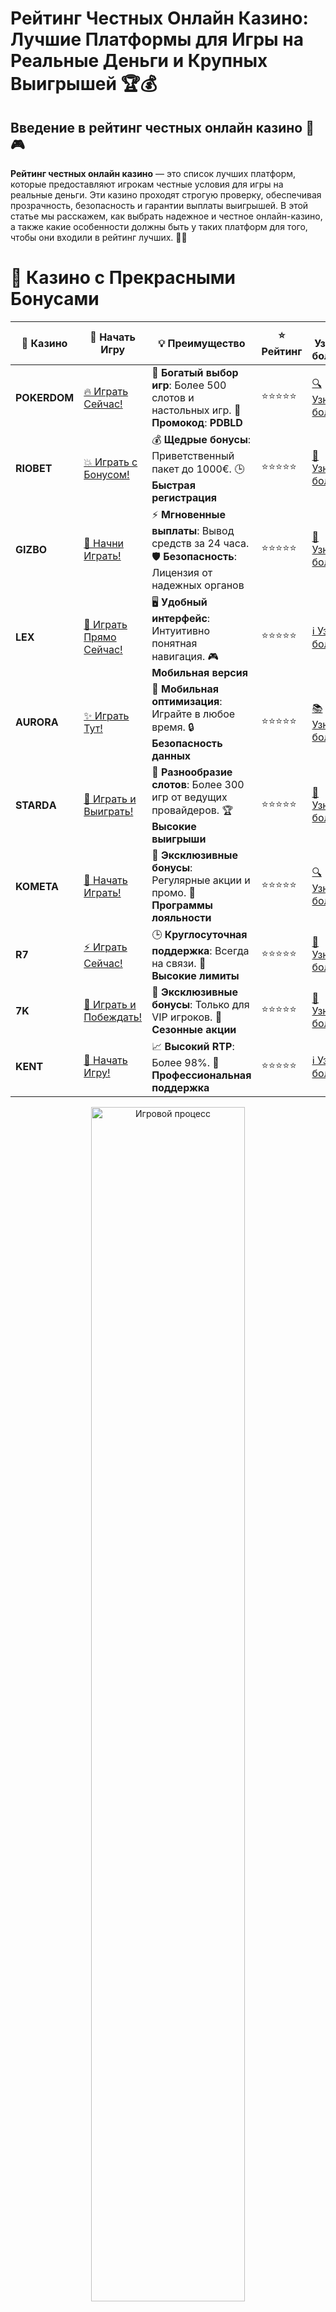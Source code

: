 # **Рейтинг Честных Онлайн Казино: Лучшие Платформы для Игры на Реальные Деньги и Крупных Выигрышей 🏆💰**

## Введение в **рейтинг честных онлайн казино** 🎰🎮

**Рейтинг честных онлайн казино** — это список лучших платформ, которые предоставляют игрокам честные условия для игры на реальные деньги. Эти казино проходят строгую проверку, обеспечивая прозрачность, безопасность и гарантии выплаты выигрышей. В этой статье мы расскажем, как выбрать надежное и честное онлайн-казино, а также какие особенности должны быть у таких платформ для того, чтобы они входили в рейтинг лучших. 🚀💎

# 🌟 Казино с Прекрасными Бонусами

| 🎲 **Казино** | 🔗 **Начать Игру** | 💡 **Преимущество** | ⭐ **Рейтинг** | 🔗 **Узнать больше** | 🆕 **Новая информация** |
|--------------|---------------------|---------------------|----------------|----------------------|-------------------------|
| **POKERDOM**  | [🔥 Играть Сейчас!](https://brandplay.link/4k77v2yx) | 🎉 **Богатый выбор игр**: Более 500 слотов и настольных игр. 🎁 **Промокод**: **PDBLD** | ⭐⭐⭐⭐⭐ | [🔍 Узнать больше](https://brandplay.link/4k77v2yx) | 🏆 **Победители турниров** получают эксклюзивные подарки! |
| **RIOBET**    | [💥 Играть с Бонусом!](https://brandplay.link/7xBLTPyj) | 💰 **Щедрые бонусы**: Приветственный пакет до 1000€. 🕒 **Быстрая регистрация** | ⭐⭐⭐⭐⭐ | [📖 Узнать больше](https://brandplay.link/7xBLTPyj) | 💬 **Поддержка 24/7** для комфортной игры в любое время! |
| **GIZBO**     | [🚀 Начни Играть!](https://brandplay.link/bprXw4YV) | ⚡ **Мгновенные выплаты**: Вывод средств за 24 часа. 🛡️ **Безопасность**: Лицензия от надежных органов | ⭐⭐⭐⭐⭐ | [📝 Узнать больше](https://brandplay.link/bprXw4YV) | 🔒 **SSL-шифрование** для максимальной безопасности данных игроков. |
| **LEX**       | [💎 Играть Прямо Сейчас!](https://brandplay.link/zW4hdDFV) | 🖥️ **Удобный интерфейс**: Интуитивно понятная навигация. 🎮 **Мобильная версия** | ⭐⭐⭐⭐⭐ | [ℹ️ Узнать больше](https://brandplay.link/zW4hdDFV) | 📱 **Поддержка всех мобильных устройств** для удобства игры в любом месте. |
| **AURORA**    | [✨ Играть Тут!](https://10trafic-stat2.com/click/668546556bcc6313411604bd/6766/13032/subaccount) | 📱 **Мобильная оптимизация**: Играйте в любое время. 🔒 **Безопасность данных** | ⭐⭐⭐⭐⭐ | [📚 Узнать больше](https://10trafic-stat2.com/click/668546556bcc6313411604bd/6766/13032/subaccount) | 🌍 **Международная лицензия** на деятельность в разных странах. |
| **STARDА**    | [🎉 Играть и Выиграть!](https://brandplay.link/fB7xwRFL) | 🎰 **Разнообразие слотов**: Более 300 игр от ведущих провайдеров. 🏆 **Высокие выигрыши** | ⭐⭐⭐⭐⭐ | [🔎 Узнать больше](https://brandplay.link/fB7xwRFL) | 🎉 **Ежемесячные турниры** с крупными призами! |
| **KOMETA**    | [🎁 Начать Играть!](https://brandplay.link/8ZymQJV8) | 🎁 **Эксклюзивные бонусы**: Регулярные акции и промо. 🔄 **Программы лояльности** | ⭐⭐⭐⭐⭐ | [🔍 Узнать больше](https://brandplay.link/8ZymQJV8) | 🌟 **Персонализированные предложения** для долгосрочных игроков. |
| **R7**        | [⚡ Играть Сейчас!](https://brandplay.link/bMd3Yjsw) | 🕒 **Круглосуточная поддержка**: Всегда на связи. 💸 **Высокие лимиты** | ⭐⭐⭐⭐⭐ | [📖 Узнать больше](https://brandplay.link/bMd3Yjsw) | 🎯 **Рейтинг игроков** для лучших участников. |
| **7K**        | [🎯 Играть и Побеждать!](https://brandplay.link/BvQyFShp) | 🌟 **Эксклюзивные бонусы**: Только для VIP игроков. 🎉 **Сезонные акции** | ⭐⭐⭐⭐⭐ | [📝 Узнать больше](https://brandplay.link/BvQyFShp) | 🥇 **Особые привилегии** для постоянных игроков. |
| **KENT**      | [🔑 Начать Игру!](https://brandplay.link/Fv2WP3js) | 📈 **Высокий RTP**: Более 98%. 💼 **Профессиональная поддержка** | ⭐⭐⭐⭐⭐ | [ℹ️ Узнать больше](https://brandplay.link/Fv2WP3js) | 💬 **Поддержка на нескольких языках** для удобства игроков. |

<div align="center"> <img src="https://i.pinimg.com/originals/1d/b3/25/1db325483acbe642c6d4e6fdd73a4988.gif" alt="Игровой процесс" width="70%"> </div>
---

# 🚀 Быстрые Выигрыши и Поддержка

| 🎲 **Казино** | 🔗 **Начать Игру** | 💡 **Преимущество** | ⭐ **Рейтинг** | 🔗 **Узнать больше** | 🆕 **Новая информация** |
|--------------|---------------------|---------------------|----------------|----------------------|-------------------------|
| **GAMA**      | [🎯 Играть Прямо Сейчас!](https://brandplay.link/j6NMKsDz) | 🔍 **Интуитивный интерфейс**: Легкость использования. 🏅 **Престижные турниры** | ⭐⭐⭐⭐☆ | [🔎 Узнать больше](https://brandplay.link/j6NMKsDz) | 🏆 **Турниры с большими призами** каждый месяц. |
| **ONION**     | [💥 Играть и Выигрывать!](https://brandplay.link/zBGRVpQ9) | 🤑 **Низкие ставки**: Идеально для начинающих. 🔄 **Быстрые выводы** | ⭐⭐⭐⭐☆ | [🔍 Узнать больше](https://brandplay.link/zBGRVpQ9) | 🎮 **Казино для новичков** с простыми правилами. |
| **ЧЕМПИОН**   | [🏅 Играть в Турнире!](https://temon-gter.cfd/go/lRq?p80412p304504pcc44t17455) | 🏅 **Лояльная программа**: Награды за активность. 🎁 **Ежемесячные бонусы** | ⭐⭐⭐⭐☆ | [📖 Узнать больше](https://temon-gter.cfd/go/lRq?p80412p304504pcc44t17455) | 🥇 **Турниры и лояльность** — каждый шаг вознаграждается. |
| **VAVADA**    | [🚀 Играть Без Ожидания!](https://vavadapartner.pro/?promo=ea5c9275-6854-4505-94fc-95ab18221945-linkb2) | 🚀 **Быстрая регистрация**: Начните играть мгновенно. 🔐 **Безопасные транзакции** | ⭐⭐⭐⭐☆ | [📝 Узнать больше](https://vavadapartner.pro/?promo=ea5c9275-6854-4505-94fc-95ab18221945-linkb2) | 🏆 **Программа для новых игроков** с бонусами за регистрацию. |
| **FRIENDS**   | [🎉 Играть и Развлекаться!](https://gofriends.mba/linkb2) | 🤝 **Социальные игры**: Играйте с друзьями. 🌐 **Мультиплатформенность** | ⭐⭐⭐⭐☆ | [ℹ️ Узнать больше](https://gofriends.mba/linkb2) | 🎮 **Играйте с друзьями** и зарабатывайте бонусы за совместные действия. |
| **1WIN**      | [⚡ Играть и Выигрывать!](https://brandplay.link/smXVpBbG) | 🏆 **Спортивные ставки**: Широкий выбор видов спорта. 💵 **Высокие коэффициенты** | ⭐⭐⭐⭐☆ | [📚 Узнать больше](https://brandplay.link/smXVpBbG) | ⚽ **Бонусы на спортивные ставки** для активных игроков. |
| **DRIP**      | [💥 Играть Сразу!](https://drp-ircp01.com/c07e6a3db) | 🌐 **Инновационные игры**: Новейшие игровые технологии. 🛡️ **Высокая безопасность** | ⭐⭐⭐⭐☆ | [🔎 Узнать больше](https://drp-ircp01.com/c07e6a3db) | 🔧 **Инновационные функции** для удобства игры. |
| **JOYCASINO** | [🎰 Играть И Побеждать!](https://rpc30.call2me.pro/?/ru/registration?apkpop=0&partner=p24970p3291217pc98f) | 🎁 **Приятные бонусы**: Ежедневные акции и подарки. 🕹️ **Разнообразие игр** | ⭐⭐⭐⭐☆ | [🔍 Узнать больше](https://rpc30.call2me.pro/?/ru/registration?apkpop=0&partner=p24970p3291217pc98f) | 🎉 **Щедрые фриспины** для новых игроков. |
| **PLAYFORTUNA** | [🔥 Играть С Бонусом!](https://fortunapromo.net/alt/playfortuna/registration?0dc4a9362a71feb7e3f165fb8e766f70) | 🎉 **Регулярные акции**: Бонусы, фриспины и многое другое. 🏅 **Турниры** | ⭐⭐⭐⭐☆ | [📚 Узнать больше](https://fortunapromo.net/alt/playfortuna/registration?0dc4a9362a71feb7e3f165fb8e766f70) | 🎯 **Выгодные предложения** на популярные игры. |
| **SYKAA**     | [💸 Играть Сейчас!](https://s-two-way.com/?source=linkb2&pid=30697) | 💸 **Доступные ставки**: Идеально для новичков. 🎁 **Щедрые бонусы** | ⭐⭐⭐⭐☆ | [🔍 Узнать больше](https://s-two-way.com/?source=linkb2&pid=30697) | 💥 **Акции с большими бонусами** для новичков и опытных игроков. |

<div align="center"> <img src="https://schaeffers-cdn.s3.amazonaws.com/images/default-source/schaeffers-cdn-images/default-images/sectors/bigstock-casino-gambling-concept-with-f-369012793.jpg?sfvrsn=493ad806_4" alt="Игровой процесс" width="70%"> </div>
---

# 💸 Казино с Привлекательными Программами Лояльности

| 🎲 **Казино** | 🔗 **Начать Игру** | 💡 **Преимущество** | ⭐ **Рейтинг** | 🔗 **Узнать больше** | 🆕 **Новая информация** |
|--------------|---------------------|---------------------|----------------|----------------------|-------------------------|
| **KOMETA**    | [🎯 Начни Играть!](https://brandplay.link/8ZymQJV8) | 🎁 **Эксклюзивные бонусы**: Регулярные акции и промо. 🔄 **Программы лояльности** | ⭐⭐⭐⭐⭐ | [🔍 Узнать больше](https://brandplay.link/8ZymQJV8) | 🌟 **Персонализированные предложения** для долгосрочных игроков. |
| **1Xslots**   | [🏅 Играть Прямо Сейчас!](https://brandplay.link/hSB1khtr) | 🎉 **Множество акций**: Еженедельные бонусы и турниры. 🛡️ **Безопасность** | ⭐⭐⭐⭐⭐ | [📚 Узнать больше](https://brandplay.link/hSB1khtr) | 🏅 **Награды за активность**: участники программы лояльности получают специальные привилегии. |
| **R7**        | [🚀 Играть Сейчас!](https://brandplay.link/bMd3Yjsw) | 🕒 **Круглосуточная поддержка**: Всегда на связи. 💸 **Высокие лимиты** | ⭐⭐⭐⭐⭐ | [📖 Узнать больше](https://brandplay.link/bMd3Yjsw) | 💬 **VIP-поддержка** для постоянных игроков с приоритетом. |

<div align="center"> <img src="https://i.pinimg.com/originals/1d/b3/25/1db325483acbe642c6d4e6fdd73a4988.gif" alt="Игровой процесс" width="70%"> </div>
---

---

## Что такое **рейтинг честных онлайн казино**? 🧐💡

**Рейтинг честных онлайн казино** — это список казино, которые предоставляют честные условия игры для своих игроков, соблюдая прозрачность, гарантируя честность всех игр и своевременные выплаты выигрышей. Эти казино используют сертифицированные генераторы случайных чисел (RNG) и регулярно проходят аудит для подтверждения своей надежности. 🎰💸

### Основные характеристики **рейтинг честных онлайн казино** 📝✅

1. **Лицензия и безопасность**: Все казино из рейтинга имеют лицензии от авторитетных регуляторов, что гарантирует безопасность и честность игры.
2. **Прозрачность и честность**: Казино из рейтинга используют проверенные генераторы случайных чисел (RNG), чтобы обеспечить честность игры.
3. **Щедрые бонусы и акции**: Множество бонусов за регистрацию, фриспины и бонусы на депозит, которые можно использовать на честных условиях.
4. **Методы пополнения и вывода средств**: Поддержка безопасных методов оплаты и вывода средств, включая банковские карты, электронные кошельки и криптовалюты.

---

## Преимущества **рейтинг честных онлайн казино** 🏅🎰

### 1. **Безопасность и защита данных** 🔒💡

Казино из рейтинга используют новейшие технологии шифрования для защиты ваших личных данных и финансовых транзакций. Это гарантирует, что ваши средства в безопасности и вся информация защищена.

### 2. **Прозрачность и честность игры** 🧐💯

Все игры в казино из рейтинга проходят независимый аудит, и используются сертифицированные генераторы случайных чисел (RNG), которые исключают возможность манипуляций с результатами.

### 3. **Щедрые бонусы и привилегии** 🎁✨

Казино, которые входят в рейтинг честных платформ, предлагают разнообразные бонусы, такие как фриспины, бонусы за регистрацию и на депозит. Все бонусы имеют четкие и прозрачные условия отыгрыша.

### 4. **Большой выбор игр** 🎮🌟

**Рейтинг честных онлайн казино** включает платформы с широким ассортиментом игр: слоты, настольные игры, покер, рулетка и живое казино, что позволяет каждому игроку выбрать игру по своему вкусу.

---

## Как выбрать **рейтинг честных онлайн казино**? 🏆🎯

### 1. **Проверка лицензии и репутации** 🏢🌐

Перед тем как начать играть, убедитесь, что выбранное онлайн-казино имеет действующую лицензию от авторитетного регулятора, такого как **Curacao eGaming**, **Malta Gaming Authority** или **UK Gambling Commission**. Лицензированные казино гарантируют честность и безопасность игры.

### 2. **Репутация и отзывы игроков** 📝⭐

Проверьте отзывы других игроков о казино. Если платформа имеет положительные отзывы и высокую оценку, это свидетельствует о ее надежности и честности.

### 3. **Выбор игр и провайдеров** 🎰🎮

Обратите внимание на то, какие провайдеры работают с казино. Лучшие онлайн-казино из рейтинга предлагают игры от известных и проверенных провайдеров, таких как **NetEnt**, **Microgaming**, **Play’n GO** и других.

### 4. **Условия бонусов и акций** 🎁📜

Изучите условия бонусов, чтобы избежать неприятных сюрпризов. Честные казино предоставляют прозрачные условия отыгрыша бонусов, которые легко выполнить.

---

## Где найти **рейтинг честных онлайн казино**? 🌐💰

### 1. **Pokerdom** 🏆🎰

- **Лицензия**: Curacao eGaming
- **Особенности**: Приветственные бонусы, турниры, большое количество игр.
- **Методы пополнения**: Банковские карты, электронные кошельки, криптовалюты.

#### Преимущества:
- Большой выбор слотов и настольных игр.
- Регулярные акции и турниры.
- Быстрые и безопасные выплаты.

---

### 2. **Riobet** 🎲💎

- **Лицензия**: Malta Gaming Authority
- **Особенности**: Множество популярных слотов, живое казино, бонусы за регистрацию.
- **Методы пополнения**: Visa, MasterCard, Skrill, Neteller.

#### Преимущества:
- Высокие RTP на популярных слотах.
- Привлекательные бонусы для новых игроков.
- Простая навигация и быстрое пополнение счета.

---

### 3. **Gizbo** 💸🎉

- **Лицензия**: UK Gambling Commission
- **Особенности**: Простой интерфейс, фриспины и бонусы.
- **Методы пополнения**: Банковские карты, электронные кошельки.

#### Преимущества:
- Простой интерфейс и быстрые выплаты.
- Регулярные бонусы и акции.
- Множество слотов с бонусными функциями.

---

### 4. **LEX** 🌟🎰

- **Лицензия**: Curacao eGaming
- **Особенности**: Программы лояльности, фриспины для новых игроков.
- **Методы пополнения**: Visa, MasterCard, Skrill.

#### Преимущества:
- Удобный интерфейс и высокие лимиты на депозиты.
- Множество бонусных предложений.
- Отличная программа лояльности.

---

### 5. **Aurora** 🏅💎

- **Лицензия**: Malta Gaming Authority
- **Особенности**: Щедрые бонусы на депозиты и бесплатные спины.
- **Методы пополнения**: PayPal, Visa, MasterCard.

#### Преимущества:
- Регулярные акции и турниры.
- Простой и удобный интерфейс.
- Высокие RTP на слоты и настольные игры.

---

### 6. **Starda** ✨🎰

- **Лицензия**: Curacao eGaming
- **Особенности**: Множество бонусных предложений, поддержка криптовалют.
- **Методы пополнения**: Электронные кошельки, криптовалюты.

#### Преимущества:
- Быстрая обработка выплат.
- Множество акций и бонусов для новых игроков.
- Высокие лимиты на депозиты и выводы.

---

### 7. **Kometa** 🚀🎮

- **Лицензия**: Malta Gaming Authority
- **Особенности**: Привлекательные бонусы, большое количество игровых автоматов.
- **Методы пополнения**: Visa, MasterCard, Skrill.

#### Преимущества:
- Множество слотов с высокими шансами на выигрыш.
- Простой и интуитивно понятный интерфейс.
- Мгновенные выводы средств.

---

### 8. **R7** 🎯💰

- **Лицензия**: Curacao eGaming
- **Особенности**: Программы лояльности, быстрые выплаты.
- **Методы пополнения**: Банковские карты, электронные кошельки.

#### Преимущества:
- Удобная мобильная версия.
- Привлекательные бонусы для новичков.
- Высокие RTP на популярных играх.

---

### 9. **7K** 💎🎰

- **Лицензия**: UK Gambling Commission
- **Особенности**: Программы лояльности и бонусы для постоянных игроков.
- **Методы пополнения**: Электронные кошельки, криптовалюты.

#### Преимущества:
- Простота использования и быстрые выплаты.
- Регулярные бонусы и акции для постоянных игроков.
- Прекрасное качество мобильной версии казино.

---

### 10. **Kent** 🌟🎯

- **Лицензия**: Malta Gaming Authority
- **Особенности**: Привлекательные бонусы на депозиты и бесплатные спины.
- **Методы пополнения**: PayPal, Visa, MasterCard.

#### Преимущества:
- Множество акций и турнирных предложений.
- Легкий в использовании интерфейс.
- Программы лояльности для постоянных игроков.

---

## Заключение: Присоединяйтесь к **рейтинг честных онлайн казино** и начинайте выигрывать! 🎉💰

**Рейтинг честных онлайн казино** поможет вам выбрать платформы с безопасной и честной игрой. Выбирайте казино с хорошими бонусами, играйте на реальные деньги и наслаждайтесь азартом! Пусть удача будет на вашей стороне! 🍀🎰

---

## Часто задаваемые вопросы (FAQ) ❓📚

### 1. Как выбрать **рейтинг честных онлайн казино**? 🏆🎰

Для выбора **рейтинг честных онлайн казино** важно обратить внимание на лицензию, отзывы игроков, выбор игр, бонусные предложения и методы пополнения и вывода средств.

### 2. Можно ли выиграть реальные деньги в **рейтинг честных онлайн казино**? 💰🎯

Да, в **рейтинг честных онлайн казино** можно играть на реальные деньги и выигрывать реальные призы. Эти казино предлагают игры с реальными ставками и выводом выигрышей.

### 3. Какие бонусы предлагают **рейтинг честных онлайн казино**? 🎁🎉

**Рейтинг честных онлайн казино** предлагают бонусы за регистрацию, фриспины, бонусы на депозит и другие привилегии для игроков.

### 4. Где найти **рейтинг честных онлайн казино**? 🌐💸

Вы можете найти **рейтинг честных онлайн казино** в рейтингах и обзорах на специализированных сайтах, где представлены лучшие и лицензированные платформы для игры на деньги.
